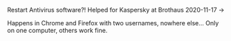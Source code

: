Restart Antivirus software?! Helped for Kaspersky at Brothaus 2020-11-17 →

Happens in Chrome and Firefox with two usernames, nowhere else... Only on one computer, others work fine.



